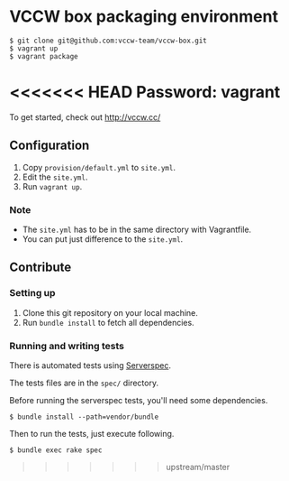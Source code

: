 # VCCW box packaging environment

```
$ git clone git@github.com:vccw-team/vccw-box.git
$ vagrant up
$ vagrant package
```

<<<<<<< HEAD
Password: vagrant
=======
To get started, check out <http://vccw.cc/>

## Configuration

1. Copy `provision/default.yml` to `site.yml`.
1. Edit the `site.yml`.
1. Run `vagrant up`.

### Note

* The `site.yml` has to be in the same directory with Vagrantfile.
* You can put just difference to the `site.yml`.

## Contribute

### Setting up

1. Clone this git repository on your local machine.
2. Run `bundle install` to fetch all dependencies.

### Running and writing tests

There is automated tests using [Serverspec](http://serverspec.org/).

The tests files are in the `spec/` directory.


Before running the serverspec tests, you'll need some dependencies.

```
$ bundle install --path=vendor/bundle
```

Then to run the tests, just execute following.

```
$ bundle exec rake spec
```
>>>>>>> upstream/master
